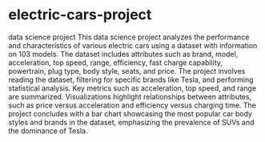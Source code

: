 # electric-cars-project
data science project
This data science project analyzes the performance and characteristics of various electric cars using a dataset with information on 103 models. 
The dataset includes attributes such as brand, model, acceleration, top speed, range, efficiency, fast charge capability, powertrain, plug type, body style, seats, and price. 
The project involves reading the dataset, filtering for specific brands like Tesla, and performing statistical analysis. 
Key metrics such as acceleration, top speed, and range are summarized. 
Visualizations highlight relationships between attributes, such as price versus acceleration and efficiency versus charging time. 
The project concludes with a bar chart showcasing the most popular car body styles and brands in the dataset, emphasizing the prevalence of SUVs and the dominance of Tesla.
